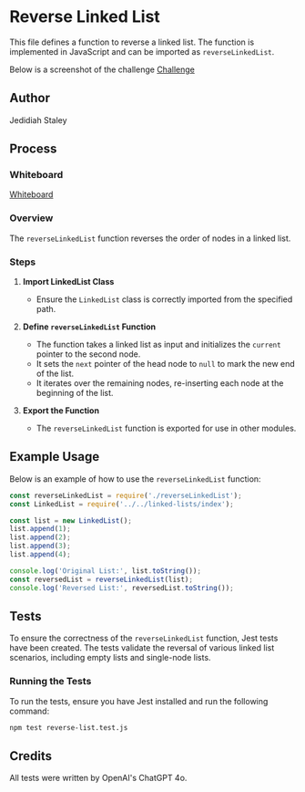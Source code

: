 # Reverse Linked List

This file defines a function to reverse a linked list. The function is implemented in JavaScript and can be imported as `reverseLinkedList`.

Below is a screenshot of the challenge
[Challenge](./challenge-37.png)

## Author

Jedidiah Staley

## Process

### Whiteboard

[Whiteboard](./whiteboard-37.png)

### Overview

The `reverseLinkedList` function reverses the order of nodes in a linked list.

### Steps

1. **Import LinkedList Class**
   - Ensure the `LinkedList` class is correctly imported from the specified path.

2. **Define `reverseLinkedList` Function**
   - The function takes a linked list as input and initializes the `current` pointer to the second node.
   - It sets the `next` pointer of the head node to `null` to mark the new end of the list.
   - It iterates over the remaining nodes, re-inserting each node at the beginning of the list.

3. **Export the Function**
   - The `reverseLinkedList` function is exported for use in other modules.

## Example Usage

Below is an example of how to use the `reverseLinkedList` function:

```javascript
const reverseLinkedList = require('./reverseLinkedList');
const LinkedList = require('../../linked-lists/index');

const list = new LinkedList();
list.append(1);
list.append(2);
list.append(3);
list.append(4);

console.log('Original List:', list.toString());
const reversedList = reverseLinkedList(list);
console.log('Reversed List:', reversedList.toString());
```

## Tests

To ensure the correctness of the `reverseLinkedList` function, Jest tests have been created. The tests validate the reversal of various linked list scenarios, including empty lists and single-node lists.

### Running the Tests

To run the tests, ensure you have Jest installed and run the following command:

```bash
npm test reverse-list.test.js
```

## Credits

All tests were written by OpenAI's ChatGPT 4o.

